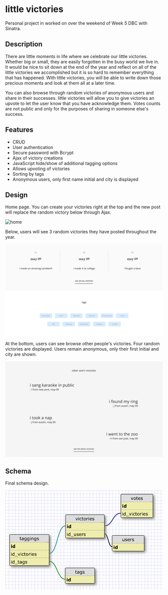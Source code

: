 # little victories

Personal project in worked on over the weekend of Week 5 DBC with Sinatra.

## Description

There are little moments in life where we celebrate our little victories.  Whether big or small, they are easily forgotten in the busy world we live in.  It would be nice to sit down at the end of the year and reflect on all of the little victories we accomplished but it is so hard to remember everything that has happened.  With little victories, you will be able to write down those precious moments and look at them all at a later time.

You can also browse through random victories of anonymous users and share in their successes.  little victories will allow you to give victories an upvote to let the user know that you have acknowledge them.  Votes counts are not public and only for the purposes of sharing in someone else's success.

## Features

* CRUD
* User authentication
* Secure password with Bcrypt
* Ajax of victory creations
* JavaScript hide/show of additional tagging options
* Allows upvoting of victories
* Sorting by tags
* Anonymous users, only first name initial and city is displayed

## Design

Home page.  You can create your victories right at the top and the new post will replace the random victory below through Ajax.

![home](public/victories-home.png)

Below, users will see 3 random victories they have posted throughout the year.

![user](public/user-victories.png)

At the bottom, users can see browse other people's victories.  Four random victories are displayed.  Users remain anonymous, only their first initial and city are shown.

![other](public/other-victories.png)

## Schema

Final schema design.

![schema](public/Schema-V2.png)